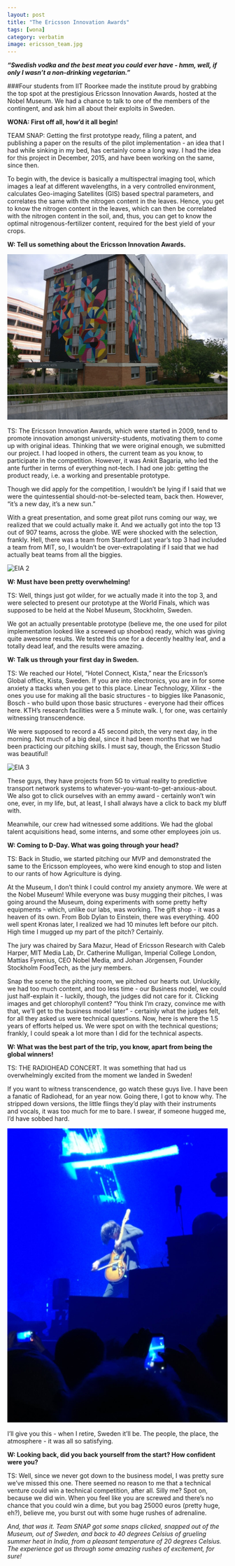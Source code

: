 ```yaml
---
layout: post
title: "The Ericsson Innovation Awards"
tags: [wona]
category: verbatim
image: ericsson_team.jpg
---
```


**_“Swedish vodka and the best meat you could ever have - hmm, well, if only I wasn’t a non-drinking vegetarian.”_**
 
###Four students from IIT Roorkee made the institute proud by grabbing the top spot at the prestigious Ericsson Innovation Awards, hosted at the Nobel Museum. We had a chance to talk to one of the members of the contingent, and ask him all about their exploits in Sweden.
 

__WONA: First off all, how’d it all begin!__
 
TEAM SNAP: Getting the first prototype ready, filing a patent, and publishing a paper on the results of the pilot implementation - an idea that I had while sinking in my bed, has certainly come a long way. I had the idea for this project in December, 2015, and have been working on the same, since then.
 
To begin with, the device is basically a multispectral imaging tool, which images a leaf at different wavelengths, in a very controlled environment, calculates Geo-imaging Satellites (GIS) based spectral parameters, and correlates the same with the nitrogen content in the leaves. Hence, you get to know the nitrogen content in the leaves, which can then be correlated with the nitrogen content in the soil, and, thus, you can get to know the optimal nitrogenous-fertilizer content, required for the best yield of your crops.
 

__W: Tell us something about the Ericsson Innovation Awards.__

![EIA 1](/images/posts/ericsson1.jpg)

TS: The Ericsson Innovation Awards, which were started in 2009, tend to promote innovation amongst university-students, motivating them to come up with original ideas. Thinking that we were original enough, we submitted our project. I had looped in others, the current team as you know, to participate in the competition. However, it was Ankit Bagaria, who led the ante further in terms of everything not-tech. I had one job: getting the product ready, i.e. a working and presentable prototype.
 
Though we did apply for the competition, I wouldn’t be lying if I said that we were the quintessential should-not-be-selected team, back then. However, “it’s a new day, it’s a new sun.”
 
With a great presentation, and some great pilot runs coming our way, we realized that we could actually make it. And we actually got into the top 13 out of 907 teams, across the globe. WE were shocked with the selection, frankly. Hell, there was a team from Stanford! Last year’s top 3 had included a team from MIT, so, I wouldn’t be over-extrapolating if I said that we had actually beat teams from all the biggies.
 
![EIA 2](/images/posts/ericsson2.jpg)
 
__W: Must have been pretty overwhelming!__
 
TS: Well, things just got wilder, for we actually made it into the top 3, and were selected to present our prototype at the World Finals, which was supposed to be held at the Nobel Museum, Stockholm, Sweden.
 
We got an actually presentable prototype (believe me, the one used for pilot implementation looked like a screwed up shoebox) ready, which was giving quite awesome results. We tested this one for a decently healthy leaf, and a totally dead leaf, and the results were amazing. 


__W: Talk us through your first day in Sweden.__ 
 
TS: We reached our Hotel, “Hotel Connect, Kista,” near the Ericsson’s Global office, Kista, Sweden. If you are into electronics, you are in for some anxiety a
ttacks when you get to this place. Linear Technology, Xilinx - the ones you use for making all the basic structures - to biggies like Panasonic, Bosch - who build upon those basic structures - everyone had their offices here. KTH’s research facilities were a 5 minute walk. I, for one, was certainly witnessing transcendence. 
 
We were supposed to record a 45 second pitch, the very next day, in the morning. Not much of a big deal, since it had been months that we had been practicing our pitching skills. I must say, though, the Ericsson Studio was beautiful!

![EIA 3](/images/posts/ericsson3.jpg)

These guys, they have projects from 5G to virtual reality to predictive transport network systems to whatever-you-want-to-get-anxious-about. We also got to click ourselves with an emmy award - certainly won’t win one, ever, in my life, but, at least, I shall always have a click to back my bluff with.
 
Meanwhile, our crew had witnessed some additions. We had the global talent acquisitions head, some interns, and some other employees join us. 
 
 
__W: Coming to D-Day. What was going through your head?__

TS: Back in Studio, we started pitching our MVP and demonstrated the same to the Ericsson employees, who were kind enough to stop and listen to our rants of how Agriculture is dying. 
 
At the Museum, I don’t think I could control my anxiety anymore. We were at the Nobel Museum! While everyone was busy mugging their pitches, I was going around the Museum, doing experiments with some pretty hefty equipments - which, unlike our labs, was working. The gift shop - it was a heaven of its own. From Bob Dylan to Einstein, there was everything. 400 well spent Kronas later, I realized we had 10 minutes left before our pitch. High time I mugged up my part of the pitch? Certainly.
 
The jury was chaired by Sara Mazur, Head of Ericsson Research with Caleb Harper, MIT Media Lab, Dr. Catherine Mulligan, Imperial College London, Mattias Fyrenius, CEO Nobel Media, and Johan Jörgensen, Founder Stockholm FoodTech, as the jury members.
 
Snap the scene to the pitching room, we pitched our hearts out. Unluckily, we had too much content, and too less time - our Business model, we could just half-explain it - luckily, though, the judges did not care for it. Clicking images and get chlorophyll content? “You think I’m crazy, convince me with that, we’ll get to the business model later” - certainly what the judges felt, for all they asked us were technical questions. Now, here is where the 1.5 years of efforts helped us. We were spot on with the technical questions; frankly, I could speak a lot more than I did for the technical aspects. 


__W: What was the best part of the trip, you know, apart from being the global winners!__

TS: THE RADIOHEAD CONCERT. It was something that had us overwhelmingly excited from the moment we landed in Sweden!
 
If you want to witness transcendence, go watch these guys live. I have been a fanatic of Radiohead, for an year now. Going there, I got to know why. The stripped down versions, the little flings they’d play with their instruments and vocals, it was too much for me to bare. I swear, if someone hugged me, I’d have sobbed hard.
 
![EIA 4](/images/posts/ericsson4.jpg)

I’ll give you this - when I retire, Sweden it’ll be. The people, the place, the atmosphere - it was all so satisfying.
 
 
__W: Looking back, did you back yourself from the start? How confident were you?__
 
TS: Well, since we never got down to the business model, I was pretty sure we’ve missed this one. There seemed no reason to me that a technical venture could win a technical competition, after all. Silly me? Spot on, because we did win. 
When you feel like you are screwed and there’s no chance that you could win a dime, but you bag 25000 euros (pretty huge, eh?), believe me, you burst out with some huge rushes of adrenaline.
 
_And, that was it. Team SNAP got some snaps clicked, snapped out of the Museum, out of Sweden, and back to 40 degrees Celsius of grueling summer heat in India, from a pleasant temperature of 20 degrees Celsius. The experience got us through some amazing rushes of excitement, for sure!_

